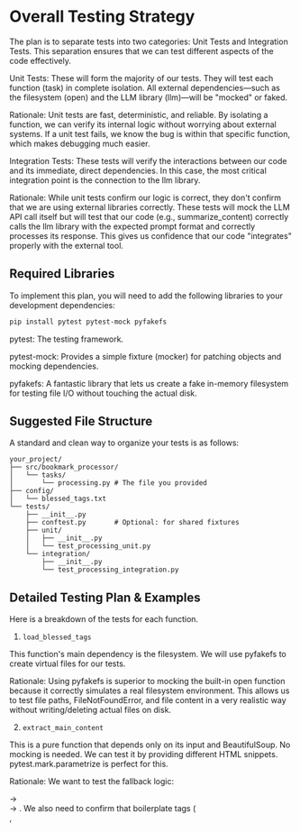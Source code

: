# Overall Testing Strategy

The plan is to separate tests into two categories: Unit Tests and Integration Tests. This separation ensures that we can test different aspects of the code effectively.

Unit Tests: These will form the majority of our tests. They will test each function (task) in complete isolation. All external dependencies—such as the filesystem (open) and the LLM library (llm)—will be "mocked" or faked.

Rationale: Unit tests are fast, deterministic, and reliable. By isolating a function, we can verify its internal logic without worrying about external systems. If a unit test fails, we know the bug is within that specific function, which makes debugging much easier.

Integration Tests: These tests will verify the interactions between our code and its immediate, direct dependencies. In this case, the most critical integration point is the connection to the llm library.

Rationale: While unit tests confirm our logic is correct, they don't confirm that we are using external libraries correctly. These tests will mock the LLM API call itself but will test that our code (e.g., summarize_content) correctly calls the llm library with the expected prompt format and correctly processes its response. This gives us confidence that our code "integrates" properly with the external tool.

## Required Libraries

To implement this plan, you will need to add the following libraries to your development dependencies:

```sh
pip install pytest pytest-mock pyfakefs
```

pytest: The testing framework.

pytest-mock: Provides a simple fixture (mocker) for patching objects and mocking dependencies.

pyfakefs: A fantastic library that lets us create a fake in-memory filesystem for testing file I/O without touching the actual disk.

## Suggested File Structure

A standard and clean way to organize your tests is as follows:

```
your_project/
├── src/bookmark_processor/
│   └── tasks/
│       └── processing.py # The file you provided
├── config/
│   └── blessed_tags.txt
└── tests/
    ├── __init__.py
    ├── conftest.py       # Optional: for shared fixtures
    ├── unit/
    │   ├── __init__.py
    │   └── test_processing_unit.py
    └── integration/
        ├── __init__.py
        └── test_processing_integration.py
```

## Detailed Testing Plan & Examples

Here is a breakdown of the tests for each function.

1. `load_blessed_tags`

This function's main dependency is the filesystem. We will use pyfakefs to create virtual files for our tests.

Rationale: Using pyfakefs is superior to mocking the built-in open function because it correctly simulates a real filesystem environment. This allows us to test file paths, FileNotFoundError, and file content in a very realistic way without writing/deleting actual files on disk.

2. `extract_main_content`

This is a pure function that depends only on its input and BeautifulSoup. No mocking is needed. We can test it by providing different HTML snippets. pytest.mark.parametrize is perfect for this.

Rationale: We want to test the fallback logic: <article> -> <main> -> <body>. We also need to confirm that boilerplate tags (<nav>, <script>, etc.) are removed.

3. `lint_tags`

This is another pure function. We need to test its filtering logic.

4. `summarize_content` & `suggest_tags`

These tasks interact with an external service (llm). Directly calling this service in tests is slow, expensive, and non-deterministic. We will use pytest-mock to replace get_llm_model with a fake "mock" object.

Rationale: This is our integration test. We are not testing the LLM's ability to summarize; we are testing that our code correctly:

Calls the llm library.

Builds the correct prompt string.

Processes the library's response.

# Test Coverage Improvement Plan

The current tests cover many of the individual tasks in `tasks/` and include a high-level integration test. However, there is missing coverage for Pydantic model logic, I/O edge cases, and the logical branching within the main Prefect flows.

Here is a plan to address these gaps:

**1. Add Unit Tests for Pydantic Models (`src/bookmark_processor/models.py`)**

*   **File:** Create a new test file `tests/unit/test_models_unit.py`.
*   **Goal:** Test the custom `field_validator` logic in the `Bookmark` model.
*   **Test Cases:**
    *   Test that `split_tags` correctly converts a space-separated string of tags into a list.
    *   Test that `split_tags` correctly handles an input that is already a list.

**2. Add Unit Tests for I/O Tasks (`src/bookmark_processor/tasks/io.py`)**

*   **File:** Create a new test file `tests/unit/test_io_unit.py`.
*   **Goal:** Test the `load_bookmarks` and `save_results` tasks in isolation.
*   **Test Cases for `load_bookmarks`:**
    *   Test behavior when the input file does not exist (`FileNotFoundError`).
    *   Test behavior with a malformed JSON file (`json.JSONDecodeError`).
*   **Test Cases for `save_results`:**
    *   Test that the output file is created with the correct data structure.
    *   Verify that the `tags` list in a `Bookmark` model is correctly converted back to a space-separated string in the output JSON.

**3. Add Unit Tests for Main Flow Logic (`src/bookmark_processor/main.py`)**

*   **File:** Create a new test file `tests/unit/test_main_unit.py`.
*   **Goal:** Test the conditional logic within the flows and their helper functions, which is currently only covered by a heavily mocked integration test.
*   **Test Cases for `liveness_flow`:**
    *   Test the success path where the initial GET request succeeds.
    *   Test the fallback path where the GET request fails but the headless browser check succeeds.
    *   Test the failure path where both checks fail and a non-live result is returned.
*   **Test Cases for `process_bookmark_flow`:**
    *   Test that a bookmark with a non-live URL is correctly tagged with `not-live` and is not processed for content.
    *   Test that a bookmark's `href` is updated if the liveness check results in a redirect (`final_url`).
    *   Test the logic in `_get_and_extract_content_source`:
        *   When `bookmark.extended` already has content.
        *   When `liveness_result.content` is used.
        *   When the fallback direct GET is attempted.
    *   Test that `summarize_content` is only called when `bookmark.extended` is empty and a text source is available.

**4. Add Integration Test for the CLI (`src/bookmark_processor/main.py`)**

*   **File:** Create a new test file `tests/integration/test_cli_integration.py`.
*   **Goal:** Ensure the Typer application correctly parses command-line arguments and invokes the main flow.
*   **Test Cases:**
    *   Test a successful run of the `run` command, verifying that `process_all_bookmarks_flow` is called with the correct file paths.
    *   Test that the CLI exits with an error if the specified input file does not exist.
